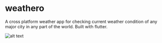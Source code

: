# weathero
 A cross platform weather app for checking current weather condition of any major city in any part of the world. Built with flutter.
 
 ![alt text](https://github.com/codingoliver/weathero/master/assets/images/weathero.gif)
